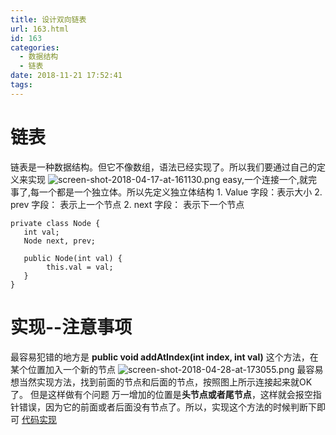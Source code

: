 ```yaml
---
title: 设计双向链表
url: 163.html
id: 163
categories:
  - 数据结构
  - 链表
date: 2018-11-21 17:52:41
tags:
---
```


链表
==

链表是一种数据结构。但它不像数组，语法已经实现了。所以我们要通过自己的定义来实现 ![screen-shot-2018-04-17-at-161130.png](https://upload-images.jianshu.io/upload_images/11238837-3ebacfa9cf4bef89.png?imageMogr2/auto-orient/strip%7CimageView2/2/w/1240) easy,一个连接一个,就完事了,每一个都是一个独立体。所以先定义独立体结构 1. Value 字段：表示大小 2. prev 字段： 表示上一个节点 2. next 字段： 表示下一个节点

    private class Node {
       int val;
       Node next, prev;
    
       public Node(int val) {
            this.val = val;
       }
    }
    

实现--注意事项
========

最容易犯错的地方是 **public void addAtIndex(int index, int val)** 这个方法，在某个位置加入一个新的节点 ![screen-shot-2018-04-28-at-173055.png](https://upload-images.jianshu.io/upload_images/11238837-7ce1efcf5a4528f5.png?imageMogr2/auto-orient/strip%7CimageView2/2/w/1240) 最容易想当然实现方法，找到前面的节点和后面的节点，按照图上所示连接起来就OK了。 但是这样做有个问题 万一增加的位置是**头节点或者尾节点**，这样就会报空指针错误，因为它的前面或者后面没有节点了。所以，实现这个方法的时候判断下即可 [代码实现](https://github.com/liaohengrui/CodeDesign/blob/master/LeetCode/LinkedList/double_linked_list/DesignLinkedList.java "代码实现")
